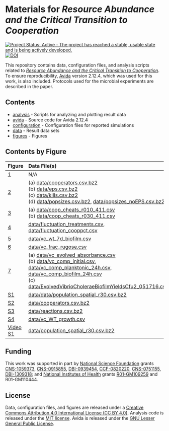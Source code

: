 # Materials for *Resource Abundance and the Critical Transition to Cooperation*

[![Project Status: Active - The project has reached a stable, usable state and is being actively developed.](http://www.repostatus.org/badges/latest/active.svg)](http://www.repostatus.org/#active)
[![DOI](https://img.shields.io/badge/Paper-10.1111%2Fjeb.13039-blue.svg)](https://dx.doi.org/10.1111/jeb.13039)

This repository contains data, configuration files, and analysis scripts related to *[Resource Abundance and the Critical Transition to Cooperation](https://dx.doi.org/10.1111/jeb.13039)*.
To ensure reproducibility, [Avida](http://avida.devosoft.org) version 2.12.4, which was used for this work, is also included.
Protocols used for the microbial experiments are described in the paper.


## Contents

* [analysis](analysis) - Scripts for analyzing and plotting result data
* [avida](avida) - Source code for Avida 2.12.4
* [configuration](configuration) - Configuration files for reported simulations
* [data](data) - Result data sets
* [figures](figures) - Figures


## Contents by Figure

| Figure  | Data File(s)   | Analysis      | 
|:--------|:---------------|:--------------|
| [1](figures/avida_diagram.tiff) | N/A            | N/A           |
| [2](figures/avida_combined.pdf) | (a) [data/cooperators.csv.bz2](data/cooperators.csv.bz2)<br>(b) [data/eps.csv.bz2](data/eps.csv.bz2)<br>(c) [data/kills.csv.bz2](data/kills.csv.bz2)<br>(d) [data/popsizes.csv.bz2](data/popsizes.csv.bz2), [data/popsizes_noEPS.csv.bz2](data/popsizes_noEPS.csv.bz2) | [analysis/plot_avida_combined.R](analysis/plot_avida_combined.R) |
| [3](figures/avida_population_stacks.pdf) | (a) [data/coop_cheats_r010_411.csv](data/coop_cheats_r010_411.csv)<br>(b) [data/coop_cheats_r030_411.csv](data/coop_cheats_r030_411.csv) | [analysis/plot_avida_popstacks.R](analysis/plot_avida_popstacks.R) |
| [4](figures/avida_fluctuation_cooppct.pdf) | [data/fluctuation_treatments.csv](data/fluctuation_treatments.csv), [data/fluctuation_cooppct.csv](data/fluctuation_cooppct.csv) | [analysis/plot_avida_fluctuation.R](analysis/plot_avida_fluctuation.R) |
| [5](figures/vc_biofilm_7dWT.pdf) | [data/vc_wt_7d_biofilm.csv](data/vc_wt_7d_biofilm.csv) | [analysis/plot_vc_biofilm.R](analysis/plot_vc_biofilm.R) |
| [6](figures/vc_frac_rugose.pdf) | [data/vc_frac_rugose.csv](data/vc_frac_rugose.csv) | [analysis/plot_vc_rugose.R](analysis/plot_vc_rugose.R) |
| [7](figures/vc_evolved_combined.pdf) | (a) [data/vc_evolved_absorbance.csv](data/vc_evolved_absorbance.csv)<br>(b) [data/vc_comp_initial.csv](data/vc_comp_initial.csv), [data/vc_comp_planktonic_24h.csv](data/vc_comp_planktonic_24h.csv), [data/vc_comp_biofilm_24h.csv](data/vc_comp_biofilm_24h.csv)<br>(c) [data/EvolvedVibrioCholeraeBiofilmYieldsCfu2_051716.csv](data/EvolvedVibrioCholeraeBiofilmYieldsCfu2_051716.csv) | [analysis/plot_vc_evolved_all.R](analysis/plot_vc_evolved_all.R) |
| [S1](figures/avida_population_r30_49685.pdf) | [data/data/population_spatial_r30.csv.bz2](data/data/population_spatial_r30.csv.bz2) | [analysis/plot_avida_population.R](analysis/plot_avida_population.R) |
| [S2](figures/avida_cooperators_trajectories.pdf) | [data/cooperators.csv.bz2](data/cooperators.csv.bz2) | [analysis/plot_avida_coop_trajectories.R](analysis/plot_avida_coop_trajectories.R) |
| [S3](figures/avida_reactions_ORN_EQU.pdf) | [data/reactions.csv.bz2](data/reactions.csv.bz2) | [analysis/plot_avida_EQU.R](analysis/plot_avida_EQU.R) |
| [S4](figures/vc_growth_WT.pdf) | [data/vc_WT_growth.csv](data/vc_WT_growth.csv) | [analysis/plot_vc_growth.R](analysis/plot_vc_growth.R) |
| [Video S1](figures/avida_population_r30.mp4) | [data/population_spatial_r30.csv.bz2](data/population_spatial_r30.csv.bz2) | [analysis/make_population_video.R](analysis/make_population_video.R) |


## Funding

This work was supported in part by [National Science Foundation](https://www.nsf.gov) grants [CNS-1059373](https://www.nsf.gov/awardsearch/showAward?AWD_ID=1059373), [CNS-0915855](https://www.nsf.gov/awardsearch/showAward?AWD_ID=0915855), [DBI-0939454](https://www.nsf.gov/awardsearch/showAward?AWD_ID=0939454), [CCF-0820220](https://www.nsf.gov/awardsearch/showAward?AWD_ID=0820220), [CNS-0751155](https://www.nsf.gov/awardsearch/showAward?AWD_ID=0751155), [DBI-1309318](https://www.nsf.gov/awardsearch/showAward?AWD_ID=1309318); and [National Institutes of Health](https://www.nih.gov) grants [R01-GM109259](https://projectreporter.nih.gov/project_info_description.cfm?aid=9102193) and R01-GM110444. 


## License

Data, configuration files, and figures are released under a [Creative Commons Attribution 4.0 International License (CC BY 4.0)](https://creativecommons.org/licenses/by/4.0/).
Analysis code is released under the [MIT license](https://opensource.org/licenses/MIT).
Avida is released under the [GNU Lesser General Public License](https://www.gnu.org/licenses/lgpl.html).
